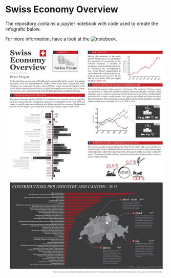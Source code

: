 # Swiss Economy Overview

The repository contains a jupyter notebook with code used to create the infografic below.

For more information, have a look at the ![notebook](Swiss_Economy_Overview.ipynb).

![Screenshot](infoGraph1.jpg)
